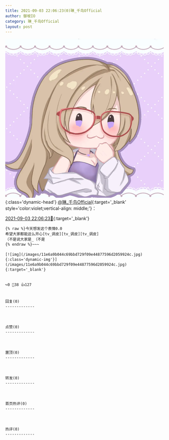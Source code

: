 ```yaml
---
title: 2021-09-03 22:06:23(0)琳_千鸟Official
author: 御坂IO
category: 琳_千鸟Official
layout: post
---
```


![img](/images/c0a88f85ebd0d056f37b114e0748e69556c8b488.jpg){:class='dynamic-head'}
[@琳_千鸟Official](https://space.bilibili.com/1620923329/dynamic){:target='_blank' style='color:violet;vertical-align: middle;'}：

[2021-09-03 22:06:23🔗](https://t.bilibili.com/566246697311856106){:target='_blank'}

~~~
{% raw %}今天想发这个表情0.0
希望大家都能这么开心[tv_调皮][tv_调皮][tv_调皮]
（不是说大家是_（不是
{% endraw %}~~~

[![img](/images/11e6a9b044c69bbd729f09e44877596d2059924c.jpg){:class='dynamic-img'}](/images/11e6a9b044c69bbd729f09e44877596d2059924c.jpg){:target='_blank'}


↪️0 💬38 👍127


回复(0)
-------------



点赞(0)
-------------



置顶(0)
-------------



转发(0)
-------------



首页热评(0)
-------------



热评(0)
-------------



